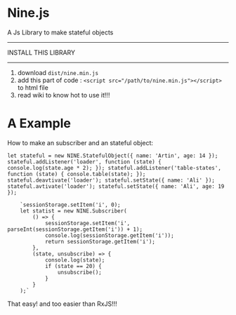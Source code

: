 # Nine.js
A Js Library to make stateful objects

*************************************
INSTALL THIS LIBRARY
*************************************

1. download `dist/nine.min.js`
2. add this part of code : `<script src="/path/to/nine.min.js"></script>` to html file
3. read wiki to know hot to use it!!!


# A Example
How to make an subscriber and an stateful object:



`let stateful = new NINE.StatefulObject({
            name: 'Artin',
            age: 14
        });
        stateful.addListener('loader', function (state) {
            console.log(state.age * 2);
        });
        stateful.addListener('table-states', function (state) {
            console.table(state);
        });
        stateful.deavtivate('loader');
        stateful.setState({
            name: 'Ali'
        });
        stateful.avtivate('loader');
        stateful.setState({
            name: 'Ali',
            age: 19
        });`
        
        `sessionStorage.setItem('i', 0);
        let statist = new NINE.Subscriber(
            () => {
                sessionStorage.setItem('i', parseInt(sessionStorage.getItem('i')) + 1);
                console.log(sessionStorage.getItem('i'));
                return sessionStorage.getItem('i');
            },
            (state, unsubscribe) => {
                console.log(state);
                if (state == 20) {
                    unsubscribe();
                }
            }
        );`
        
That easy! and too easier than RxJS!!!
